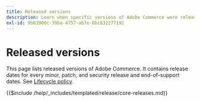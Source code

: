 ```yaml
---
title: Released versions
description: Learn when specific versions of Adobe Commerce were released.
exl-id: 9b03900c-39ba-4757-ab7e-8bc832277192
---
```

# Released versions

This page lists released versions of Adobe Commerce. It contains release dates for every minor, patch, and security release and end-of-support dates. See [Lifecycle policy](lifecycle-policy.md).

{{$include /help/_includes/templated/release/core-releases.md}}
